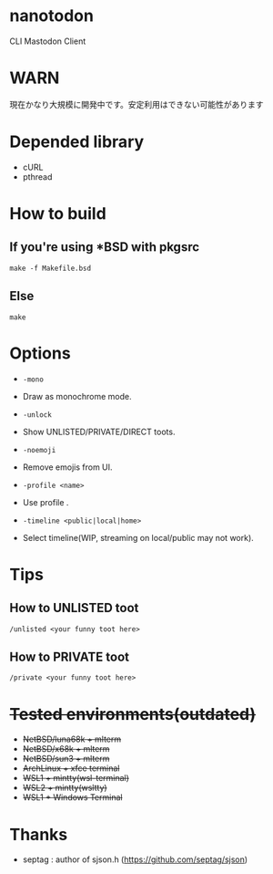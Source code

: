 # nanotodon
CLI Mastodon Client

# WARN
現在かなり大規模に開発中です。安定利用はできない可能性があります

# Depended library
- cURL
- pthread

# How to build
## If you're using *BSD with pkgsrc
```make -f Makefile.bsd```

## Else
```make```


# Options

- ```-mono```  
 - Draw as monochrome mode.

- ```-unlock```  
- Show UNLISTED/PRIVATE/DIRECT toots.

- ```-noemoji```  
- Remove emojis from UI.

- ```-profile <name>```  
- Use profile <name>.

- ```-timeline <public|local|home>```  
- Select timeline(WIP, streaming on local/public may not work).

# Tips
## How to UNLISTED toot
```/unlisted <your funny toot here>```

## How to PRIVATE toot
```/private <your funny toot here>```

# ~~Tested environments(outdated)~~
- ~~NetBSD/luna68k + mlterm~~
- ~~NetBSD/x68k + mlterm~~
- ~~NetBSD/sun3 + mlterm~~
- ~~ArchLinux + xfce terminal~~
- ~~WSL1 + mintty(wsl-terminal)~~
- ~~WSL2 + mintty(wsltty)~~
- ~~WSL1 + Windows Terminal~~

# Thanks
- septag : author of sjson.h (https://github.com/septag/sjson)
